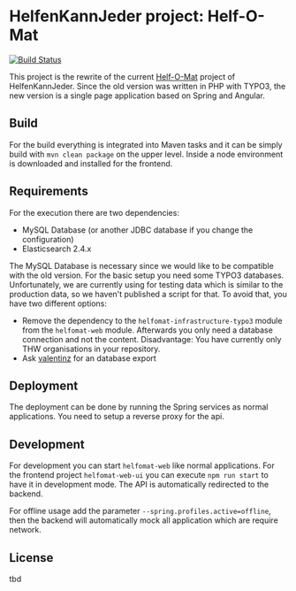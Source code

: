 # HelfenKannJeder project: Helf-O-Mat

[![Build Status](https://travis-ci.org/HelfenKannJeder/helf-o-mat.svg?branch=master)](https://travis-ci.org/HelfenKannJeder/helf-o-mat)

This project is the rewrite of the current [Helf-O-Mat](http://helf-o-mat.de) project of
HelfenKannJeder. Since the old version was written in PHP with TYPO3, the new version is
a single page application based on Spring and Angular.

## Build

For the build everything is integrated into Maven tasks and it can be simply build with
`mvn clean package` on the upper level. Inside a node environment is downloaded and
installed for the frontend.

## Requirements

For the execution there are two dependencies:

- MySQL Database (or another JDBC database if you change the configuration)
- Elasticsearch 2.4.x

The MySQL Database is necessary since we would like to be compatible with the old version.
For the basic setup you need some TYPO3 databases. Unfortunately, we are currently using
for testing data which is similar to the production data, so we haven't published a script
for that. To avoid that, you have two different options:

- Remove the dependency to the `helfomat-infrastructure-typo3` module from the `helfomat-web`
  module. Afterwards you only need a database connection and not the content.
  Disadvantage: You have currently only THW organisations in your repository.
- Ask [valentinz](mailto:valentin.zickner(at)helfenkannjeder(dot)de) for an database export

## Deployment

The deployment can be done by running the Spring services as normal applications.
You need to setup a reverse proxy for the api.

## Development

For development you can start `helfomat-web` like normal applications. For the frontend
project `helfomat-web-ui` you can execute `npm run start` to have it in development mode.
The API is automatically redirected to the backend.

For offline usage add the parameter `--spring.profiles.active=offline`, then the backend
will automatically mock all application which are require network.

## License

tbd